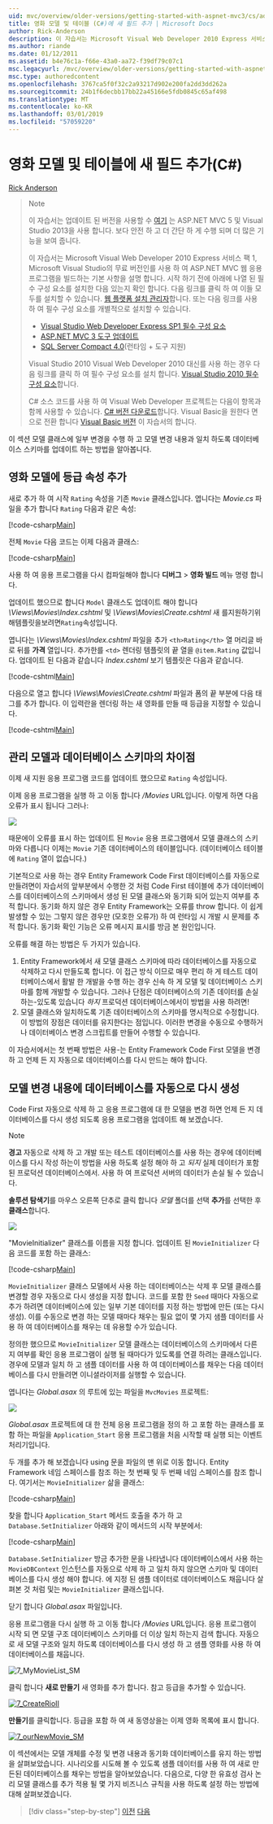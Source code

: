 ```yaml
---
uid: mvc/overview/older-versions/getting-started-with-aspnet-mvc3/cs/adding-a-new-field
title: 영화 모델 및 테이블 (C#)에 새 필드 추가 | Microsoft Docs
author: Rick-Anderson
description: 이 자습서는 Microsoft Visual Web Developer 2010 Express 서비스 팩 1, 인를 사용 하 여 ASP.NET MVC 웹 응용 프로그램을 빌드하는 기본 사항을 설명 하는 중...
ms.author: riande
ms.date: 01/12/2011
ms.assetid: b4e76c1a-f66e-43a0-aa72-f39df79c07c1
msc.legacyurl: /mvc/overview/older-versions/getting-started-with-aspnet-mvc3/cs/adding-a-new-field
msc.type: authoredcontent
ms.openlocfilehash: 3767ca5f0f32c2a93217d902e200fa2dd3dd262a
ms.sourcegitcommit: 24b1f6decbb17bb22a45166e5fdb0845c65af498
ms.translationtype: MT
ms.contentlocale: ko-KR
ms.lasthandoff: 03/01/2019
ms.locfileid: "57059220"
---
```

<a name="adding-a-new-field-to-the-movie-model-and-table-c"></a>영화 모델 및 테이블에 새 필드 추가(C#)
====================
[Rick Anderson]((https://twitter.com/RickAndMSFT))

> > [!NOTE]
> > 이 자습서는 업데이트 된 버전을 사용할 수 [여기](../../../getting-started/introduction/getting-started.md) 는 ASP.NET MVC 5 및 Visual Studio 2013을 사용 합니다. 보다 안전 하 고 더 간단 하 게 수행 되며 더 많은 기능을 보여 줍니다.
> 
> 
> 이 자습서는 Microsoft Visual Web Developer 2010 Express 서비스 팩 1, Microsoft Visual Studio의 무료 버전인를 사용 하 여 ASP.NET MVC 웹 응용 프로그램을 빌드하는 기본 사항을 설명 합니다. 시작 하기 전에 아래에 나열 된 필수 구성 요소를 설치한 다음 있는지 확인 합니다. 다음 링크를 클릭 하 여 이들 모두를 설치할 수 있습니다. [웹 플랫폼 설치 관리자](https://www.microsoft.com/web/gallery/install.aspx?appid=VWD2010SP1Pack)합니다. 또는 다음 링크를 사용 하 여 필수 구성 요소를 개별적으로 설치할 수 있습니다.
> 
> - [Visual Studio Web Developer Express SP1 필수 구성 요소](https://www.microsoft.com/web/gallery/install.aspx?appid=VWD2010SP1Pack)
> - [ASP.NET MVC 3 도구 업데이트](https://www.microsoft.com/web/gallery/install.aspx?appsxml=&amp;appid=MVC3)
> - [SQL Server Compact 4.0](https://www.microsoft.com/web/gallery/install.aspx?appid=SQLCE;SQLCEVSTools_4_0)(런타임 + 도구 지원)
> 
> Visual Studio 2010 Visual Web Developer 2010 대신를 사용 하는 경우 다음 링크를 클릭 하 여 필수 구성 요소를 설치 합니다. [Visual Studio 2010 필수 구성 요소](https://www.microsoft.com/web/gallery/install.aspx?appsxml=&amp;appid=VS2010SP1Pack)합니다.
> 
> C# 소스 코드를 사용 하 여 Visual Web Developer 프로젝트는 다음이 항목과 함께 사용할 수 있습니다. [C# 버전 다운로드](https://code.msdn.microsoft.com/Introduction-to-MVC-3-10d1b098)합니다. Visual Basic을 원한다 면으로 전환 합니다 [Visual Basic 버전](../vb/intro-to-aspnet-mvc-3.md) 이 자습서의 합니다.


이 섹션 모델 클래스에 일부 변경을 수행 하 고 모델 변경 내용과 일치 하도록 데이터베이스 스키마를 업데이트 하는 방법을 알아봅니다.

## <a name="adding-a-rating-property-to-the-movie-model"></a>영화 모델에 등급 속성 추가

새로 추가 하 여 시작 `Rating` 속성을 기존 `Movie` 클래스입니다. 엽니다는 *Movie.cs* 파일을 추가 합니다 `Rating` 다음과 같은 속성:

[!code-csharp[Main](adding-a-new-field/samples/sample1.cs)]

전체 `Movie` 다음 코드는 이제 다음과 클래스:

[!code-csharp[Main](adding-a-new-field/samples/sample2.cs)]

사용 하 여 응용 프로그램을 다시 컴파일해야 합니다 **디버그** &gt; **영화 빌드** 메뉴 명령 합니다.

업데이트 했으므로 합니다 `Model` 클래스도 업데이트 해야 합니다 *\Views\Movies\Index.cshtml* 및 *\Views\Movies\Create.cshtml* 새 를지원하기위해템플릿을보려면`Rating`속성입니다.

엽니다는 *\Views\Movies\Index.cshtml* 파일을 추가 `<th>Rating</th>` 열 머리글 바로 뒤를 **가격** 열입니다. 추가한를 `<td>` 렌더링 템플릿의 끝 열을 `@item.Rating` 값입니다. 업데이트 된 다음과 같습니다 *Index.cshtml* 보기 템플릿은 다음과 같습니다.

[!code-cshtml[Main](adding-a-new-field/samples/sample3.cshtml)]

다음으로 열고 합니다 *\Views\Movies\Create.cshtml* 파일과 폼의 끝 부분에 다음 태그를 추가 합니다. 이 입력란을 렌더링 하는 새 영화를 만들 때 등급을 지정할 수 있습니다.

[!code-cshtml[Main](adding-a-new-field/samples/sample4.cshtml)]

## <a name="managing-model-and-database-schema-differences"></a>관리 모델과 데이터베이스 스키마의 차이점

이제 새 지원 응용 프로그램 코드를 업데이트 했으므로 `Rating` 속성입니다.

이제 응용 프로그램을 실행 하 고 이동 합니다 */Movies* URL입니다. 이렇게 하면 다음 오류가 표시 됩니다 그러나:

![](adding-a-new-field/_static/image1.png)

때문에이 오류를 표시 하는 업데이트 된 `Movie` 응용 프로그램에서 모델 클래스의 스키마와 다릅니다 이제는 `Movie` 기존 데이터베이스의 테이블입니다. (데이터베이스 테이블에 `Rating` 열이 없습니다.)

기본적으로 사용 하는 경우 Entity Framework Code First 데이터베이스를 자동으로 만들려면이 자습서의 앞부분에서 수행한 것 처럼 Code First 테이블에 추가 데이터베이스를 데이터베이스의 스키마에서 생성 된 모델 클래스와 동기화 되어 있는지 여부를 추적 합니다. 동기화 하지 않은 경우 Entity Framework는 오류를 throw 합니다. 이 쉽게 발생할 수 있는 그렇지 않은 경우만 (모호한 오류가) 하 여 런타임 시 개발 시 문제를 추적 합니다. 동기화 확인 기능은 오류 메시지 표시를 방금 본 원인입니다.

오류를 해결 하는 방법은 두 가지가 있습니다.

1. Entity Framework에서 새 모델 클래스 스키마에 따라 데이터베이스를 자동으로 삭제하고 다시 만들도록 합니다. 이 접근 방식 이므로 매우 편리 하 게 테스트 데이터베이스에서 활발 한 개발을 수행 하는 경우 신속 하 게 모델 및 데이터베이스 스키마를 함께 개발할 수 있습니다. 그러나 단점은 데이터베이스의 기존 데이터를 손실 하는-있도록 있습니다 *하지* 프로덕션 데이터베이스에서이 방법을 사용 하려면!
2. 모델 클래스와 일치하도록 기존 데이터베이스의 스키마를 명시적으로 수정합니다. 이 방법의 장점은 데이터를 유지한다는 점입니다. 이러한 변경을 수동으로 수행하거나 데이터베이스 변경 스크립트를 만들어 수행할 수 있습니다.

이 자습서에서는 첫 번째 방법은 사용-는 Entity Framework Code First 모델을 변경 하 고 언제 든 지 자동으로 데이터베이스를 다시 만드는 해야 합니다.

## <a name="automatically-re-creating-the-database-on-model-changes"></a>모델 변경 내용에 데이터베이스를 자동으로 다시 생성

Code First 자동으로 삭제 하 고 응용 프로그램에 대 한 모델을 변경 하면 언제 든 지 데이터베이스를 다시 생성 되도록 응용 프로그램을 업데이트 해 보겠습니다.

> [!NOTE] 
> 
> **경고** 자동으로 삭제 하 고 개발 또는 테스트 데이터베이스를 사용 하는 경우에 데이터베이스를 다시 작성 하는이 방법을 사용 하도록 설정 해야 하 고 *되지* 실제 데이터가 포함 된 프로덕션 데이터베이스에서. 사용 하 여 프로덕션 서버의 데이터가 손실 될 수 있습니다.


**솔루션 탐색기**를 마우스 오른쪽 단추로 클릭 합니다 *모델* 폴더를 선택 **추가**를 선택한 후 **클래스**합니다.

![](adding-a-new-field/_static/image2.png)

"MovieInitializer" 클래스를 이름을 지정 합니다. 업데이트 된 `MovieInitializer` 다음 코드를 포함 하는 클래스:

[!code-csharp[Main](adding-a-new-field/samples/sample5.cs)]

`MovieInitializer` 클래스 모델에서 사용 하는 데이터베이스는 삭제 후 모델 클래스를 변경할 경우 자동으로 다시 생성을 지정 합니다. 코드를 포함 한 `Seed` 때마다 자동으로 추가 하려면 데이터베이스에 있는 일부 기본 데이터를 지정 하는 방법에 만든 (또는 다시 생성). 이를 수동으로 변경 하는 모델 때마다 채우는 필요 없이 몇 가지 샘플 데이터를 사용 하 여 데이터베이스를 채우는 데 유용할 수가 있습니다.

정의한 했으므로 `MovieInitializer` 모델 클래스는 데이터베이스의 스키마에서 다른 지 여부를 확인 응용 프로그램이 실행 될 때마다가 있도록를 연결 하려는 클래스입니다. 경우에 모델과 일치 하 고 샘플 데이터를 사용 하 여 데이터베이스를 채우는 다음 데이터베이스를 다시 만들려면 이니셜라이저를 실행할 수 있습니다.

엽니다는 *Global.asax* 의 루트에 있는 파일을 `MvcMovies` 프로젝트:

[![](adding-a-new-field/_static/image4.png)](adding-a-new-field/_static/image3.png)

*Global.asax* 프로젝트에 대 한 전체 응용 프로그램을 정의 하 고 포함 하는 클래스를 포함 하는 파일을 `Application_Start` 응용 프로그램을 처음 시작할 때 실행 되는 이벤트 처리기입니다.

두 개를 추가 해 보겠습니다 using 문을 파일의 맨 위로 이동 합니다. Entity Framework 네임 스페이스를 참조 하는 첫 번째 및 두 번째 네임 스페이스를 참조 합니다. 여기서는 `MovieInitializer` 삶을 클래스:

[!code-csharp[Main](adding-a-new-field/samples/sample6.cs)]

찾을 합니다 `Application_Start` 메서드 호출을 추가 하 고 `Database.SetInitializer` 아래와 같이 메서드의 시작 부분에서:

[!code-csharp[Main](adding-a-new-field/samples/sample7.cs)]

`Database.SetInitializer` 방금 추가한 문을 나타냅니다 데이터베이스에서 사용 하는 `MovieDBContext` 인스턴스를 자동으로 삭제 하 고 일치 하지 않으면 스키마 및 데이터베이스를 다시 생성 해야 합니다. 에 지정 된 샘플 데이터로 데이터베이스도 채웁니다 살펴본 것 처럼 및는 `MovieInitializer` 클래스입니다.

닫기 합니다 *Global.asax* 파일입니다.

응용 프로그램을 다시 실행 하 고 이동 합니다 */Movies* URL입니다. 응용 프로그램이 시작 되 면 모델 구조 데이터베이스 스키마를 더 이상 일치 하는지 검색 합니다. 자동으로 새 모델 구조와 일치 하도록 데이터베이스를 다시 생성 하 고 샘플 영화를 사용 하 여 데이터베이스를 채웁니다.

![7_MyMovieList_SM](adding-a-new-field/_static/image5.png)

클릭 합니다 **새로 만들기** 새 영화를 추가 합니다. 참고 등급을 추가할 수 있습니다.

[![7_CreateRioII](adding-a-new-field/_static/image7.png)](adding-a-new-field/_static/image6.png)

**만들기**를 클릭합니다. 등급을 포함 하 여 새 동영상을는 이제 영화 목록에 표시 합니다.

[![7_ourNewMovie_SM](adding-a-new-field/_static/image9.png)](adding-a-new-field/_static/image8.png)

이 섹션에서는 모델 개체를 수정 및 변경 내용과 동기화 데이터베이스를 유지 하는 방법을 살펴보았습니다. 시나리오를 시도해 볼 수 있도록 샘플 데이터를 사용 하 여 새로 만든된 데이터베이스를 채우는 방법을 알아보았습니다. 다음으로, 다양 한 유효성 검사 논리 모델 클래스를 추가 적용 될 몇 가지 비즈니스 규칙을 사용 하도록 설정 하는 방법에 대해 살펴보겠습니다.

> [!div class="step-by-step"]
> [이전](examining-the-edit-methods-and-edit-view.md)
> [다음](adding-validation-to-the-model.md)
